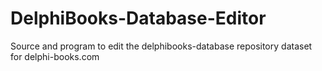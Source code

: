 # DelphiBooks-Database-Editor
Source and program to edit the delphibooks-database repository dataset for delphi-books.com
